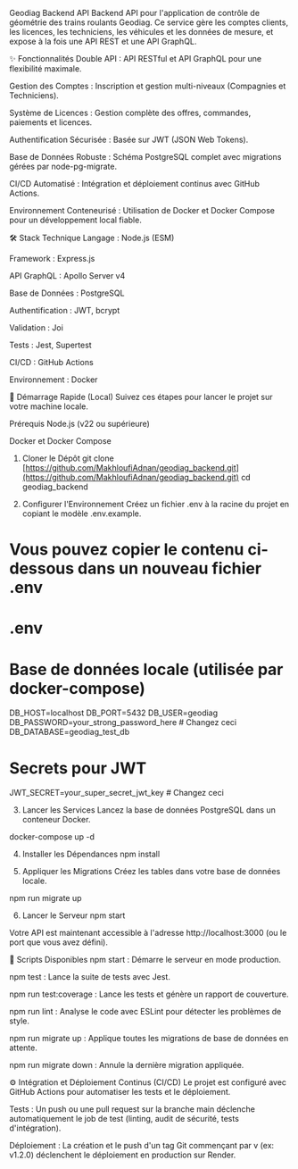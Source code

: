 Geodiag Backend API
Backend API pour l'application de contrôle de géométrie des trains roulants Geodiag. Ce service gère les comptes clients, les licences, les techniciens, les véhicules et les données de mesure, et expose à la fois une API REST et une API GraphQL.

✨ Fonctionnalités
Double API : API RESTful et API GraphQL pour une flexibilité maximale.

Gestion des Comptes : Inscription et gestion multi-niveaux (Compagnies et Techniciens).

Système de Licences : Gestion complète des offres, commandes, paiements et licences.

Authentification Sécurisée : Basée sur JWT (JSON Web Tokens).

Base de Données Robuste : Schéma PostgreSQL complet avec migrations gérées par node-pg-migrate.

CI/CD Automatisé : Intégration et déploiement continus avec GitHub Actions.

Environnement Conteneurisé : Utilisation de Docker et Docker Compose pour un développement local fiable.

🛠️ Stack Technique
Langage : Node.js (ESM)

Framework : Express.js

API GraphQL : Apollo Server v4

Base de Données : PostgreSQL

Authentification : JWT, bcrypt

Validation : Joi

Tests : Jest, Supertest

CI/CD : GitHub Actions

Environnement : Docker

🚀 Démarrage Rapide (Local)
Suivez ces étapes pour lancer le projet sur votre machine locale.

Prérequis
Node.js (v22 ou supérieure)

Docker et Docker Compose

1. Cloner le Dépôt
git clone [https://github.com/MakhloufiAdnan/geodiag_backend.git](https://github.com/MakhloufiAdnan/geodiag_backend.git)
cd geodiag_backend

2. Configurer l'Environnement
Créez un fichier .env à la racine du projet en copiant le modèle .env.example.

# Vous pouvez copier le contenu ci-dessous dans un nouveau fichier .env
# .env

# Base de données locale (utilisée par docker-compose)
DB_HOST=localhost
DB_PORT=5432
DB_USER=geodiag
DB_PASSWORD=your_strong_password_here # Changez ceci
DB_DATABASE=geodiag_test_db

# Secrets pour JWT
JWT_SECRET=your_super_secret_jwt_key # Changez ceci

3. Lancer les Services
Lancez la base de données PostgreSQL dans un conteneur Docker.

docker-compose up -d

4. Installer les Dépendances
npm install

5. Appliquer les Migrations
Créez les tables dans votre base de données locale.

npm run migrate up

6. Lancer le Serveur
npm start

Votre API est maintenant accessible à l'adresse http://localhost:3000 (ou le port que vous avez défini).

📜 Scripts Disponibles
npm start : Démarre le serveur en mode production.

npm test : Lance la suite de tests avec Jest.

npm run test:coverage : Lance les tests et génère un rapport de couverture.

npm run lint : Analyse le code avec ESLint pour détecter les problèmes de style.

npm run migrate up : Applique toutes les migrations de base de données en attente.

npm run migrate down : Annule la dernière migration appliquée.

⚙️ Intégration et Déploiement Continus (CI/CD)
Le projet est configuré avec GitHub Actions pour automatiser les tests et le déploiement.

Tests : Un push ou une pull request sur la branche main déclenche automatiquement le job de test (linting, audit de sécurité, tests d'intégration).

Déploiement : La création et le push d'un tag Git commençant par v (ex: v1.2.0) déclenchent le déploiement en production sur Render.
